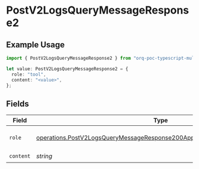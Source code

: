 # PostV2LogsQueryMessageResponse2

## Example Usage

```typescript
import { PostV2LogsQueryMessageResponse2 } from "orq-poc-typescript-multi-env-version/models/operations";

let value: PostV2LogsQueryMessageResponse2 = {
  role: "tool",
  content: "<value>",
};
```

## Fields

| Field                                                                                                                                                                      | Type                                                                                                                                                                       | Required                                                                                                                                                                   | Description                                                                                                                                                                |
| -------------------------------------------------------------------------------------------------------------------------------------------------------------------------- | -------------------------------------------------------------------------------------------------------------------------------------------------------------------------- | -------------------------------------------------------------------------------------------------------------------------------------------------------------------------- | -------------------------------------------------------------------------------------------------------------------------------------------------------------------------- |
| `role`                                                                                                                                                                     | [operations.PostV2LogsQueryMessageResponse200ApplicationJSONResponseBodyRole](../../models/operations/postv2logsquerymessageresponse200applicationjsonresponsebodyrole.md) | :heavy_check_mark:                                                                                                                                                         | The role of the prompt message                                                                                                                                             |
| `content`                                                                                                                                                                  | *string*                                                                                                                                                                   | :heavy_check_mark:                                                                                                                                                         | N/A                                                                                                                                                                        |